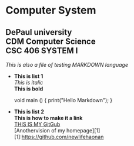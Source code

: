
Computer System
=====
DePaul university    
CDM Computer Science     
CSC 406 SYSTEM I
-----
*This is also a file of testing MARKDOWN language*      

* **This is list 1**     
*This is italic*           
**This is bold**    


    void main ()
    {
    print("Hello Markdown");
    }

* **This is list 2**     
**This is how to make it a link**    
[THIS IS MY GitGub](https://github.com/newlifehaonan)     
[Anothervision of my homepage][1]      
[1]:https://github.com/newlifehaonan



